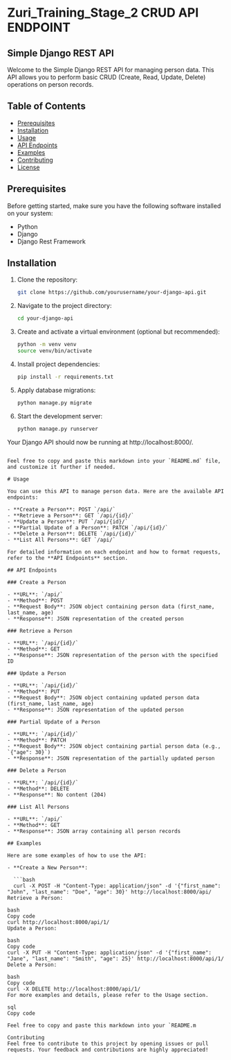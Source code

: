 
# Zuri_Training_Stage_2 CRUD API ENDPOINT

## Simple Django REST API

Welcome to the Simple Django REST API for managing person data. This API allows you to perform basic CRUD (Create, Read, Update, Delete) operations on person records.

## Table of Contents

- [Prerequisites](#prerequisites)
- [Installation](#installation)
- [Usage](#usage)
- [API Endpoints](#api-endpoints)
- [Examples](#examples)
- [Contributing](#contributing)
- [License](#license)

## Prerequisites

Before getting started, make sure you have the following software installed on your system:

- Python
- Django
- Django Rest Framework

## Installation

1. Clone the repository:

   ```bash
   git clone https://github.com/yourusername/your-django-api.git
   ```

2. Navigate to the project directory:

   ```bash
   cd your-django-api
   ```

3. Create and activate a virtual environment (optional but recommended):

   ```bash
   python -m venv venv
   source venv/bin/activate
   ```

4. Install project dependencies:

   ```bash
   pip install -r requirements.txt
   ```

5. Apply database migrations:

   ```bash
   python manage.py migrate
   ```

6. Start the development server:

   ```bash
   python manage.py runserver
   ```

Your Django API should now be running at http://localhost:8000/.
```

Feel free to copy and paste this markdown into your `README.md` file, and customize it further if needed.

# Usage

You can use this API to manage person data. Here are the available API endpoints:

- **Create a Person**: POST `/api/`
- **Retrieve a Person**: GET `/api/{id}/`
- **Update a Person**: PUT `/api/{id}/`
- **Partial Update of a Person**: PATCH `/api/{id}/`
- **Delete a Person**: DELETE `/api/{id}/`
- **List All Persons**: GET `/api/`

For detailed information on each endpoint and how to format requests, refer to the **API Endpoints** section.

## API Endpoints

### Create a Person

- **URL**: `/api/`
- **Method**: POST
- **Request Body**: JSON object containing person data (first_name, last_name, age)
- **Response**: JSON representation of the created person

### Retrieve a Person

- **URL**: `/api/{id}/`
- **Method**: GET
- **Response**: JSON representation of the person with the specified ID

### Update a Person

- **URL**: `/api/{id}/`
- **Method**: PUT
- **Request Body**: JSON object containing updated person data (first_name, last_name, age)
- **Response**: JSON representation of the updated person

### Partial Update of a Person

- **URL**: `/api/{id}/`
- **Method**: PATCH
- **Request Body**: JSON object containing partial person data (e.g., `{"age": 30}`)
- **Response**: JSON representation of the partially updated person

### Delete a Person

- **URL**: `/api/{id}/`
- **Method**: DELETE
- **Response**: No content (204)

### List All Persons

- **URL**: `/api/`
- **Method**: GET
- **Response**: JSON array containing all person records

## Examples

Here are some examples of how to use the API:

- **Create a New Person**:

  ```bash
  curl -X POST -H "Content-Type: application/json" -d '{"first_name": "John", "last_name": "Doe", "age": 30}' http://localhost:8000/api/
Retrieve a Person:

bash
Copy code
curl http://localhost:8000/api/1/
Update a Person:

bash
Copy code
curl -X PUT -H "Content-Type: application/json" -d '{"first_name": "Jane", "last_name": "Smith", "age": 25}' http://localhost:8000/api/1/
Delete a Person:

bash
Copy code
curl -X DELETE http://localhost:8000/api/1/
For more examples and details, please refer to the Usage section.

sql
Copy code

Feel free to copy and paste this markdown into your `README.m

Contributing
Feel free to contribute to this project by opening issues or pull requests. Your feedback and contributions are highly appreciated!